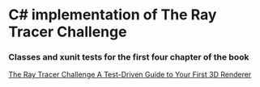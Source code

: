 # C# implementation of The Ray Tracer Challenge
### Classes and xunit tests for the first four chapter of the book 
[The Ray Tracer Challenge A Test-Driven Guide to Your First 3D Renderer]




[//]: # (These are reference links used in the body of this note and get stripped out when the markdown processor does its job. There is no need to format nicely because it shouldn't be seen. Thanks SO - http://stackoverflow.com/questions/4823468/store-comments-in-markdown-syntax)

[The Ray Tracer Challenge A Test-Driven Guide to Your First 3D Renderer]: <https://pragprog.com/titles/jbtracer/the-ray-tracer-challenge/>
